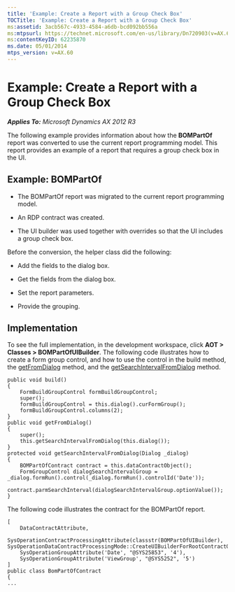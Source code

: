 ```yaml
---
title: 'Example: Create a Report with a Group Check Box'
TOCTitle: 'Example: Create a Report with a Group Check Box'
ms:assetid: 3acb567c-4933-4584-a6db-bcd092bb556a
ms:mtpsurl: https://technet.microsoft.com/en-us/library/Dn720903(v=AX.60)
ms:contentKeyID: 62235870
ms.date: 05/01/2014
mtps_version: v=AX.60
---
```


# Example: Create a Report with a Group Check Box 


_**Applies To:** Microsoft Dynamics AX 2012 R3_

The following example provides information about how the **BOMPartOf** report was converted to use the current report programming model. This report provides an example of a report that requires a group check box in the UI.

## Example: BOMPartOf

  - The BOMPartOf report was migrated to the current report programming model.

  - An RDP contract was created.

  - The UI builder was used together with overrides so that the UI includes a group check box.

Before the conversion, the helper class did the following:

  - Add the fields to the dialog box.

  - Get the fields from the dialog box.

  - Set the report parameters.

  - Provide the grouping.

## Implementation

To see the full implementation, in the development workspace, click **AOT \> Classes \> BOMPartOfUIBuilder**. The following code illustrates how to create a form group control, and how to use the control in the build method, the [getFromDialog](https://technet.microsoft.com/en-us/library/gg745384\(v=ax.60\)) method, and the [getSearchIntervalFromDialog](https://technet.microsoft.com/en-us/library/gg745385\(v=ax.60\)) method.

    public void build() 
    { 
        FormBuildGroupControl formBuildGroupControl; 
        super(); 
        formBuildGroupControl = this.dialog().curFormGroup(); 
        formBuildGroupControl.columns(2); 
    } 
    public void getFromDialog() 
    { 
        super(); 
        this.getSearchIntervalFromDialog(this.dialog()); 
    } 
    protected void getSearchIntervalFromDialog(Dialog _dialog) 
    { 
        BOMPartOfContract contract = this.dataContractObject(); 
        FormGroupControl dialogSearchIntervalGroup = _dialog.formRun().control(_dialog.formRun().controlId('Date')); 
        contract.parmSearchInterval(dialogSearchIntervalGroup.optionValue()); 
    }

The following code illustrates the contract for the BOMPartOf report.

    [ 
        DataContractAttribute, 
        SysOperationContractProcessingAttribute(classstr(BOMPartOfUIBuilder),     
    SysOperationDataContractProcessingMode::CreateUIBuilderForRootContractOnly), 
        SysOperationGroupAttribute('Date', "@SYS25853", '4'), 
        SysOperationGroupAttribute('ViewGroup', "@SYS5252", '5') 
    ] 
    public class BomPartOfContract 
    { 
    ...

  


